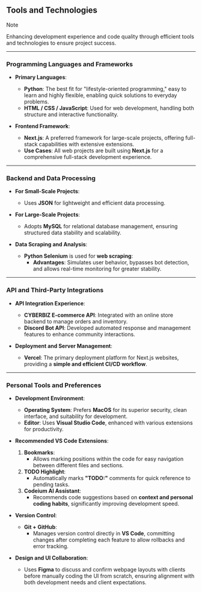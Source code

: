 <br/>

## Tools and Technologies

> [!NOTE]
> Enhancing development experience and code quality through efficient tools and technologies to ensure project success.

---

### Programming Languages and Frameworks

- **Primary Languages**:

  - **Python**: The best fit for "lifestyle-oriented programming," easy to learn and highly flexible, enabling quick solutions to everyday problems.
  - **HTML / CSS / JavaScript**: Used for web development, handling both structure and interactive functionality.

- **Frontend Framework**:
  - **Next.js**: A preferred framework for large-scale projects, offering full-stack capabilities with extensive extensions.
  - **Use Cases**: All web projects are built using **Next.js** for a comprehensive full-stack development experience.

---

### Backend and Data Processing

- **For Small-Scale Projects**:

  - Uses **JSON** for lightweight and efficient data processing.

- **For Large-Scale Projects**:

  - Adopts **MySQL** for relational database management, ensuring structured data stability and scalability.

- **Data Scraping and Analysis**:
  - **Python Selenium** is used for **web scraping**:
    - **Advantages**: Simulates user behavior, bypasses bot detection, and allows real-time monitoring for greater stability.

---

### API and Third-Party Integrations

- **API Integration Experience**:

  - **CYBERBIZ E-commerce API**: Integrated with an online store backend to manage orders and inventory.
  - **Discord Bot API**: Developed automated response and management features to enhance community interactions.

- **Deployment and Server Management**:
  - **Vercel**: The primary deployment platform for Next.js websites, providing a **simple and efficient CI/CD workflow**.

---

### Personal Tools and Preferences

- **Development Environment**:

  - **Operating System**: Prefers **MacOS** for its superior security, clean interface, and suitability for development.
  - **Editor**: Uses **Visual Studio Code**, enhanced with various extensions for productivity.

- **Recommended VS Code Extensions**:

  1. **Bookmarks**:
     - Allows marking positions within the code for easy navigation between different files and sections.
  2. **TODO Highlight**:
     - Automatically marks **"TODO:"** comments for quick reference to pending tasks.
  3. **Codeium AI Assistant**:
     - Recommends code suggestions based on **context and personal coding habits**, significantly improving development speed.

- **Version Control**:

  - **Git + GitHub**:
    - Manages version control directly in **VS Code**, committing changes after completing each feature to allow rollbacks and error tracking.

- **Design and UI Collaboration**:
  - Uses **Figma** to discuss and confirm webpage layouts with clients before manually coding the UI from scratch, ensuring alignment with both development needs and client expectations.
